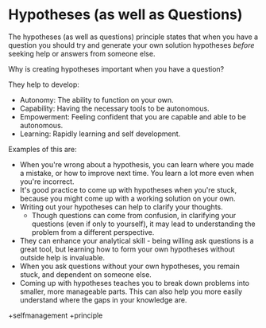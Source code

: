 # Hypotheses (as well as Questions)

The hypotheses (as well as questions) principle states that when you have a question you should try and generate your own solution hypotheses *before* seeking help or answers from someone else.

Why is creating hypotheses important when you have a question?

They help to develop:

- Autonomy: The ability to function on your own.
- Capability: Having the necessary tools to be autonomous.
- Empowerment: Feeling confident that you are capable and able to be autonomous.
- Learning: Rapidly learning and self development.

Examples of this are:

- When you're wrong about a hypothesis, you can learn where you made a mistake, or how to improve next time. You learn a lot more even when you're incorrect.
- It's good practice to come up with hypotheses when you're stuck, because you might come up with a working solution on your own.
- Writing out your hypotheses can help to clarify your thoughts.
  - Though questions can come from confusion, in clarifying your questions (even if only to yourself), it may lead to understanding the problem from a different perspective.
- They can enhance your analytical skill - being willing ask questions is a great tool, but learning how to form your own hypotheses without outside help is invaluable.
- When you ask questions without your own hypotheses, you remain stuck, and dependent on someone else.
- Coming up with hypotheses teaches you to break down problems into smaller, more manageable parts. This can also help you more easily understand where the gaps in your knowledge are.

+selfmanagement
+principle

